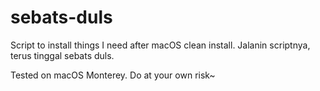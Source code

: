# sebats-duls
Script to install things I need after macOS clean install. Jalanin scriptnya,
terus tinggal sebats duls.

Tested on macOS Monterey. Do at your own risk~
